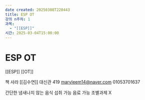 ```yaml
---
date created: 20250308T220443
title: ESP OT
강의 n주차: 1
과목:
  - "[[ESP]]"
시간: 2025-03-04T15:00:00
---
```


# ESP OT

[[ESP]] [[OT]]

책 사라
[[김수연]] 대신관 419 maryleem14@naver.com 01053701637

간단한 냄새나지 않는 음식 섭취 가능
음료 가능
조별과제 X
